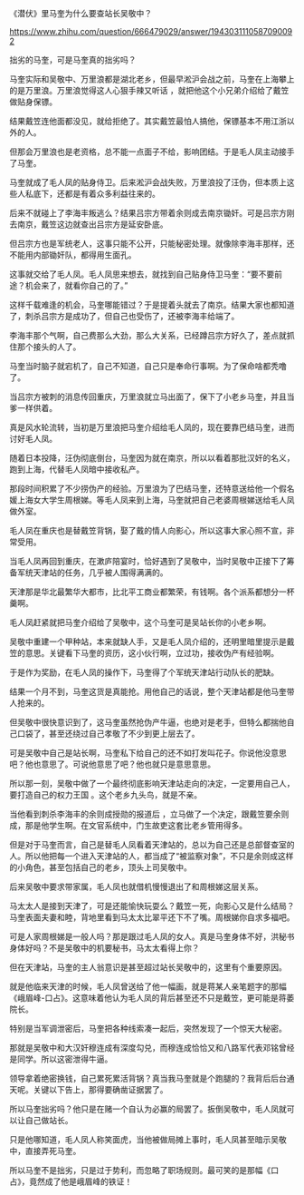 《潜伏》里马奎为什么要查站长吴敬中？

https://www.zhihu.com/question/666479029/answer/1943031110587090092

拙劣的马奎，可是马奎真的拙劣吗？

马奎实际和吴敬中、万里浪都是湖北老乡，但最早淞沪会战之前，马奎在上海攀上的是万里浪。万里浪觉得这人心狠手辣又听话 ，就把他这个小兄弟介绍给了戴笠做贴身保镖。

结果戴笠连他面都没见，就给拒绝了。其实戴笠最怕人搞他，保镖基本不用江浙以外的人。

但那会万里浪也是老资格，总不能一点面子不给，影响团结。于是毛人凤主动接手了马奎。

马奎就成了毛人凤的贴身侍卫。后来淞沪会战失败，万里浪投了汪伪，但本质上这些人私底下，还都是有着众多利益往来的。

后来不就碰上了李海丰叛逃么？结果吕宗方带着余则成去南京锄奸。可是吕宗方刚去南京，戴笠这边就查出吕宗方是延安卧底。

但吕宗方也是军统老人，这事只能不公开，只能秘密处理。就像除李海丰那样，还不能用内部锄奸队，都得用生面孔。

这事就交给了毛人凤。毛人凤思来想去，就找到自己贴身侍卫马奎：“要不要前途？机会来了，就看你自己的了。”

这样千载难逢的机会，马奎哪能错过？于是提着头就去了南京。结果大家也都知道了，刺杀吕宗方是成功了，但自己也受伤了，还被李海丰给端了。

李海丰那个气啊，自己费那么大劲，那么大关系，已经蹲吕宗方好久了，差点就抓住那个接头的人了。

马奎当时脑子就宕机了，自己不知道，自己只是奉命行事啊。为了保命啥都秃噜了。

当吕宗方被刺的消息传回重庆，万里浪就立马出面了，保下了小老乡马奎，并且当爹一样供着。

真是风水轮流转，当初是万里浪把马奎介绍给毛人凤的，现在要靠巴结马奎，进而讨好毛人凤。

随着日本投降，汪伪彻底倒台，马奎因为就在南京，所以以看着那批汉奸的名义，跑到上海，代替毛人凤暗中接收私产。

那段时间积累了不少捞伪产的经验。万里浪为了巴结马奎，还特意送给他一个假名媛上海女大学生周根娣。等毛人凤来到上海，马奎就把自己老婆周根娣送给毛人凤做外室。

毛人凤在重庆也是替戴笠背锅，娶了戴的情人向影心，所以这事大家心照不宣，非常受用。

当毛人凤再回到重庆，在漱庐陪宴时，恰好遇到了吴敬中，当时吴敬中正接下了筹备军统天津站的任务，几乎被人围得满满的。

天津那是华北最繁华大都市，比北平工商业都繁荣，有钱啊。各个派系都想分一杯羹啊。

毛人凤赶紧就把马奎介绍给了吴敬中，这个马奎可是吴站长你的小老乡啊。

吴敬中重建一个甲种站，本来就缺人手，又是毛人凤介绍的，还明里暗里提示是戴笠的意思。关键看下马奎的资历，这小伙行啊，立过功，接收伪产有经验啊。

于是作为奖励，在毛人凤的操作下，马奎得了个军统天津站行动队长的肥缺。

结果一个月不到，马奎这货是真能抢。用他自己的话说，整个天津站都是他马奎带人抢来的。

但吴敬中很快意识到了，这马奎虽然抢伪产牛逼，也绝对是老手，但特么都揣他自己口袋了，甚至还绕过自己孝敬了不少到更上层去了。

可是吴敬中自己是站长啊，马奎私下给自己的还不如打发叫花子。你说他没意思吧？他也意思了。可说他意思了吧？他也就只是意思意思。

所以那一刻，吴敬中做了一个最终彻底影响天津站走向的决定，一定要用自己人，要打造自己的权力王国 。这个老乡九头鸟，就是不亲。

当他看到刺杀李海丰的余则成授勋的报道后 ，立马做了一个决定，跟戴笠要余则成，那是他学生啊。在文官系统中，门生故吏这套比老乡管用得多。

但是对于马奎而言，自己是替毛人凤看着天津站的，总以为自己还是总部督查室的人。所以他把每一个进入天津站的人，都当成了“被监察对象”，不只是余则成这样的小角色，甚至包括自己的老乡，顶头上司吴敬中。

后来吴敬中要求带家属，毛人凤也就借机慢慢退出了和周根娣这层关系。

马太太人是接到天津了，可是还能愉快玩耍么？戴笠一死，向影心又是什么结局？马奎表面夫妻和睦，背地里看到马太太比翠平还下不了嘴。周根娣你自求多福吧。

可是人家周根娣是一般人吗？那是跟过毛人凤的女人。真是马奎身体不好，洪秘书身体好吗？不是吴敬中的机要秘书，马太太看得上你？

但在天津站，马奎的主人翁意识是甚至超过站长吴敬中的，这里有个重要原因。

就是他临来天津的时候，毛人凤曾送给了他一幅画，就是蒋某人亲笔题字的那幅《峨眉峰-口占》。这意味着他认为毛人凤的背后甚至还不只是戴笠，更可能是蒋萎院长。

特别是当军调泄密后，马奎把各种线索凑一起后，突然发现了一个惊天大秘密。

那就是吴敬中和大汉奸穆连成有深度勾兑，而穆连成恰恰又和八路军代表邓铭曾经是同学。所以这密泄得牛逼。

领导拿着绝密换钱，自己累死累活背锅？真当我马奎就是个跑腿的？我背后后台通天呢。关键以下告上，那得要确凿证据罢了。

所以马奎拙劣吗？他只是在赌一个自认为必赢的局罢了。扳倒吴敬中，毛人凤就可以让自己做站长。

只是他哪知道，毛人凤人称笑面虎，当他被做局摊上事时，毛人凤甚至暗示吴敬中，直接弄死马奎。

所以马奎不是拙劣，只是过于势利，而忽略了职场规则。最可笑的是那幅《口占》，竟然成了他是峨眉峰的铁证！